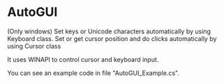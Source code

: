 # AutoGUI
(Only windows) Set keys or Unicode characters automatically by using Keyboard class. Set or get cursor position and do clicks automatically by using Cursor class

It uses WINAPI to control cursor and keyboard input.

You can see an example code in file "AutoGUI_Example.cs".
